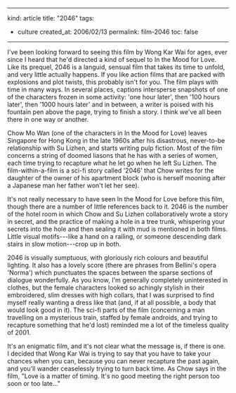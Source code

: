 -----
kind: article
title: "2046"
tags:
- culture
created_at: 2006/02/13
permalink: film-2046
toc: false
-----

<p>I've been looking forward to seeing this film by Wong Kar Wai for ages, ever since I heard that he'd directed a kind of sequel to In the Mood for Love. Like its prequel, 2046 is a languid, sensual film that takes its time to unfold, and very little actually happens. If you like action films that are packed with explosions and plot twists, this probably isn't for you. The film plays with time in many ways. In several places, captions intersperse snapshots of one of the characters frozen in some activity: 'one hour later', then '100 hours later', then '1000 hours later' and in between, a writer is poised with his fountain pen above the page, trying to finish a story. I think we've all been there in one way or another.</p>


<p>Chow Mo Wan (one of the characters in In the Mood for Love) leaves Singapore for Hong Kong in the late 1960s after his disastrous, never-to-be relationship with Su Lizhen, and starts writing pulp fiction. Most of the film concerns a string of doomed liasons that he has with a series of women, each time trying to recapture what he let go when he left Su Lizhen. The film-within-a-film is a sci-fi story called '2046' that Chow writes for the daughter of the owner of his apartment block (who is herself mooning after a Japanese man her father won't let her see).</p>

<p>It's not really necessary to have seen In the Mood for Love before this film, though there are a number of little references back to it. 2046 is the number of the hotel room in which Chow and Su Lizhen collaboratively wrote a story in secret, and the practice of making a hole in a tree trunk, whispering your secrets into the hole and then sealing it with mud is mentioned in both films. Little visual motifs---like a hand on a railing, or someone descending dark stairs in slow motion---crop up in both.</p>

<p>2046 is visually sumptuous, with gloriously rich colours and beautiful lighting. It also has a lovely score (there are phrases from Bellini's opera 'Norma') which punctuates the spaces between the sparse sections of dialogue wonderfully. As you know, I'm generally completely uninterested in clothes, but the female characters looked so achingly stylish in their embroidered, slim dresses with high collars, that I was surprised to find myself really wanting a dress like that (and, if at all possible, a body that would look good in it). The sci-fi parts of the film (concerning a man travelling on a mysterious train, staffed by female androids, and trying to recapture something that he'd lost) reminded me a lot of the timeless quality of 2001.</p>

<p>It's an enigmatic film, and it's not clear what the message is, if there is one. I decided that Wong Kar Wai is trying to say that you have to take your chances when you can, because you can never recapture the past again, and you'll wander ceaselessly trying to turn back time. As Chow says in the film, "Love is a matter of timing. It's no good meeting the right person too soon or too late..."</p>

